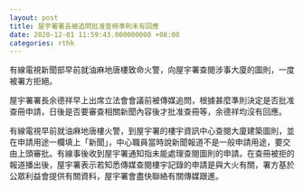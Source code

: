 ```yaml
---
layout: post
title: 屋宇署署長被追問批准查冊準則未有回應
date: 2020-12-01 11:59:43.000000000 +08:00
categories: rthk
---
```


有線電視新聞部早前就油麻地唐樓致命火警，向屋宇署查閱涉事大廈的圖則，一度被署方拒絕。

屋宇署署長余德祥早上出席立法會會議前被傳媒追問，根據甚麼準則決定是否批准查冊申請，日後是否要審查相關新聞內容後才批准查冊等，余德祥均沒有回應。

有線電視早前就油麻地唐樓火警，到屋宇署的樓宇資訊中心查閱大廈建築圖則，並在申請用途一欄填上「新聞」，中心職員當時說新聞報道不是一般申請用途，要交由上頭審批。有線事後收到屋宇署通知指未能處理查閱圖則的申請。在查冊被拒的報道播出後，屋宇署表示若知悉傳媒查閱樓宇記錄的申請是與大火有關，署方基於公眾利益會提供有關資料，屋宇署會盡快聯絡有關傳媒跟進。
